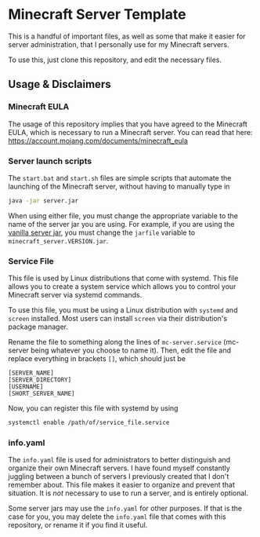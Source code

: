 # Minecraft Server Template
This is a handful of important files, as well as some that make it easier for server administration, that I personally use for my Minecraft servers.

To use this, just clone this repository, and edit the necessary files.

## Usage & Disclaimers
### Minecraft EULA
The usage of this repository implies that you have agreed to the Minecraft EULA, which is necessary to run a Minecraft server. You can read that here:
https://account.mojang.com/documents/minecraft_eula

### Server launch scripts
The `start.bat` and `start.sh` files are simple scripts that automate the launching of the Minecraft server, without having to manually type in
```sh
java -jar server.jar
```
When using either file, you must change the appropriate variable to the name of the server jar you are using. For example, if you are using the [vanilla server jar](https://www.minecraft.net/en-us/download/server), you must change the `jarfile` variable to `minecraft_server.VERSION.jar`.

### Service File
This file is used by Linux distributions that come with systemd. This file allows you to create a system service which allows you to control your Minecraft server via systemd commands.

To use this file, you must be using a Linux distribution with `systemd` and `screen` installed. Most users can install `screen` via their distribution's package manager.

Rename the file to something along the lines of `mc-server.service` (mc-server being whatever you choose to name it). Then, edit the file and replace everything in brackets `[]`, which should just be 
```
[SERVER_NAME]
[SERVER_DIRECTORY]
[USERNAME]
[SHORT_SERVER_NAME]
```

Now, you can register this file with systemd by using
```sh
systemctl enable /path/of/service_file.service
```

### info.yaml
The `info.yaml` file is used for administrators to better distinguish and organize their own Minecraft servers. I have found myself constantly juggling between a bunch of servers I previously created that I don't remember about. This file makes it easier to organize and prevent that situation. It is *not* necessary to use to run a server, and is entirely optional.

Some server jars may use the `info.yaml` for other purposes. If that is the case for you, you may delete the `info.yaml` file that comes with this repository, or rename it if you find it useful.